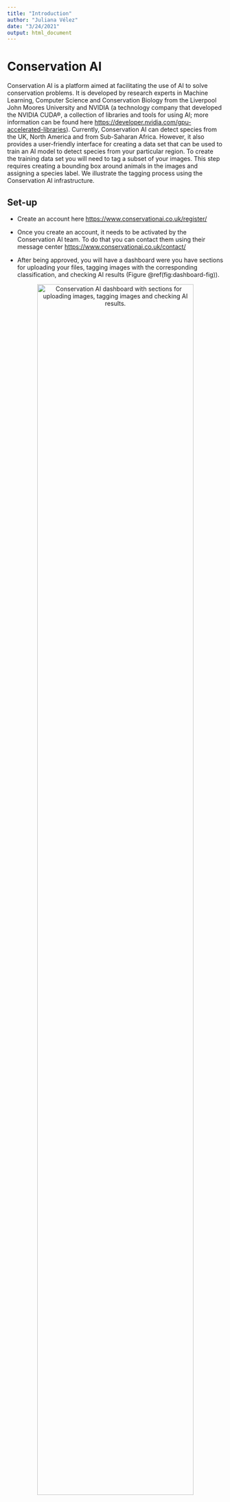 ```yaml
---
title: "Introduction"
author: "Juliana Vélez"
date: "3/24/2021"
output: html_document
---
```




# Conservation AI

Conservation AI is a platform aimed at facilitating the use of AI to solve conservation problems. It is developed by research experts in Machine Learning, Computer Science and Conservation Biology from the Liverpool John Moores University and NVIDIA (a technology company that developed the NVIDIA CUDA®, a collection of libraries and tools for using AI; more information can be found here <https://developer.nvidia.com/gpu-accelerated-libraries>). Currently, Conservation AI can detect species from the UK, North America and from Sub-Saharan Africa. However, it also provides a user-friendly interface for creating a  data set that can be used to train an AI model to detect species from your particular region. To create the training data set you will need to tag a subset of your images. This step requires creating a bounding box around animals in the images and assigning a species label. We illustrate the tagging process using the Conservation AI infrastructure.

## Set-up

- Create an account here
<https://www.conservationai.co.uk/register/>

- Once you create an account, it needs to be activated by the Conservation AI team. To do that you can contact them using their message center <https://www.conservationai.co.uk/contact/>

- After being approved, you will have a dashboard were you have sections for uploading your files, tagging images with the corresponding classification, and checking AI results (Figure \@ref(fig:dashboard-fig)).

<div class="figure" style="text-align: center">
<img src="input_figures/conservation_ai/dashboard.png" alt="Conservation AI dashboard with sections for uploading images, tagging images and checking AI results." width="85%" />
<p class="caption">(\#fig:dashboard-fig)Conservation AI dashboard with sections for uploading images, tagging images and checking AI results.</p>
</div>

## Upload/format data

The Conservation AI team will help you to set up a project, after which you will be able to upload images and begin the tagging process. You will need to submit a list of species contained in your images to the Conservation AI team, and they will create the tagging project for you. For categories that are not of interest or species that are difficult to identify, you can include in your list higher taxonomic levels (e.g., Class Aves, Order Rodentia). Additionally, you will have to share a subset of images that will be used for training; you can do that either using the "Upload Files" section (Figure \@ref(fig:dashboard-fig)) or using other transfer methods like Google Drive to share your images with the Conservation AI team. The first option is recommended as it allows users to maintain a more independent workflow for image upload; otherwise, you will have to request the Conservation AI team to upload the images for you, which might slow down your tagging process. Uploads are currently limited to 500 images per batch but should increase to 10,000 images per batch in early 2022. Once uploaded, you will find the images in your tagging interface (Figure \@ref(fig:tagging-interface)).

## Image tagging

In the tagging section, you can find a report of species that have been tagged within the Conservation AI platform and the number of tags for each species (Figure \@ref(fig:tagging-report)). Here you can check if your species of interest already contains tags from other users. Additionally, after sharing your species list with the Conservation AI team, you will find your species included in this list and see updates of the number of tags for each species as you advance in the tagging process.

<div class="figure" style="text-align: center">
<img src="input_figures/conservation_ai/tagged_sp.png" alt="Report of species tagged within Conservation AI and number of tags per species." width="85%" />
<p class="caption">(\#fig:tagging-report)Report of species tagged within Conservation AI and number of tags per species.</p>
</div>

To begin image tagging, you can access the tagging interface by clicking on the "Start Tagging" green tab (Figure \@ref(fig:tagging-report)), which will direct you to a list of projects (Figure \@ref(fig:tagging-projects)) where you should search for the project created for you.

<div class="figure" style="text-align: center">
<img src="input_figures/conservation_ai/tagging_projects.png" alt="List of projects that can be accessed to perform image tagging." width="85%" />
<p class="caption">(\#fig:tagging-projects)List of projects that can be accessed to perform image tagging.</p>
</div>

Accessing your project will direct you to your tagging interface (Figure \@ref(fig:tagging-interface)), where you will see images to be tagged at the left, an image viewer at the center, and a tag list at the right (this is the same list that you shared with the Conservation AI team). As you detect and tag species in an image, make sure you select the "Detection" tab in the top right.

<div class="figure" style="text-align: center">
<img src="input_figures/conservation_ai/tagging_interface.png" alt="Tagging interface for drawing bounding boxes around animals detected in the images and for assigning species labels." width="85%" />
<p class="caption">(\#fig:tagging-interface)Tagging interface for drawing bounding boxes around animals detected in the images and for assigning species labels.</p>
</div>

You will inspect your images using the image viewer, where you can zoom in and out and enter the full-screen mode using the controls below the image. (Figure \@ref(fig:tagging-interface)). To tag the image, you must draw a bounding box by clicking and dragging a rectangle on top of the animal detected (Figure \@ref(fig:rectangle)).

<div class="figure" style="text-align: center">
<img src="input_figures/conservation_ai/rectangle.png" alt="A bounding box is drawn around an animal detected in the image." width="85%" />
<p class="caption">(\#fig:rectangle)A bounding box is drawn around an animal detected in the image.</p>
</div>

Once you draw the bounding box, you must assign a species label by selecting it from the tagging list (Figure \@ref(fig:leopardus)) and save your tag using the blue "Save" tab. Once you save your tag, the image will be moved to the tagged images list at the bottom of the interface (Figure \@ref(fig:saved-tag)).

<div class="figure" style="text-align: center">
<img src="input_figures/conservation_ai/leopardus_tag.png" alt="Species labels can be assigned by selecting the species name from the Tag List and saved using the blue &quot;Save&quot; tab." width="85%" />
<p class="caption">(\#fig:leopardus)Species labels can be assigned by selecting the species name from the Tag List and saved using the blue "Save" tab.</p>
</div>

<div class="figure" style="text-align: center">
<img src="input_figures/conservation_ai/saved_tag.png" alt="Images tagged will be collected at the bottom of the tagging interface." width="85%" />
<p class="caption">(\#fig:saved-tag)Images tagged will be collected at the bottom of the tagging interface.</p>
</div>

The species might also contain higher taxonomic levels or other categories of interest (e.g., vehicles, people, etc.). It will also contain a "No Good" category that must be used for tagging empty or blurred images (Figure \@ref(fig:no-good)), or images containing small fragments of animal's body parts. The "No Good" images will not be used for model training.

<div class="figure" style="text-align: center">
<img src="input_figures/conservation_ai/no_good.png" alt="Use of the &quot;No Good&quot; tag for empty images." width="85%" />
<p class="caption">(\#fig:no-good)Use of the "No Good" tag for empty images.</p>
</div>

When more than one animal is present, multiple tags can be assigned to the image (Figure \@ref(fig:multiple-objs)). Remember to save all your tags.

<div class="figure" style="text-align: center">
<img src="input_figures/conservation_ai/multiple_objs.png" alt="Tags used for multiple animals in an image." width="85%" />
<p class="caption">(\#fig:multiple-objs)Tags used for multiple animals in an image.</p>
</div>

Instead of selecting species labels from the species list at the right, after sketching the bounding box, you can type the shortcuts represented by the letters, numbers or symbols at the right of each species name in the Tag list. You can edit these shortcuts by clicking the `...` icon, as we show with the Class Aves, to which we assign the `+` sign as shortcut (Figure \@ref(fig:tag-shortcuts)). You can also use shortcuts to hide/show bounding boxes, enter full-screen mode and for saving your tags (Figure \@ref(fig:other-shortcuts)).

<div class="figure" style="text-align: center">
<img src="input_figures/conservation_ai/shortcut.png" alt="Shortcuts can be assigned or editted for every species or group in the Tag List. You can use these shortcuts for quickly assigning species labels." width="30%" />
<p class="caption">(\#fig:tag-shortcuts)Shortcuts can be assigned or editted for every species or group in the Tag List. You can use these shortcuts for quickly assigning species labels.</p>
</div>

<div class="figure" style="text-align: center">
<img src="input_figures/conservation_ai/other_shortcuts.png" alt="Shortcuts for bounding boxes display, entering full-screen mode and saving your tags are also available below the image viewer." width="30%" />
<p class="caption">(\#fig:other-shortcuts)Shortcuts for bounding boxes display, entering full-screen mode and saving your tags are also available below the image viewer.</p>
</div>

Once you finish tagging your batch of 500 images, you need to upload another batch to your tagging site. If you shared your images via Google Drive with the Conservation AI team, you can contact them to upload the images for you. The upload of each of these batches by the Conservation AI team can take up a few weeks depending on developers' availability, so it's recommended that you upload your images directly into the platform.

## Process images - AI module

Once the tagging stage is complete, you can contact the Conservation AI team (at admin@conservationai.co.uk) to have them train models using a transfer learning approach using the training data set that you provided in the image-tagging stage. Metadata, such as the time/date of the image and filename, are automatically read once images are uploaded for classification. Thus, you do not need to enter any metadata  other than a sensor id if applicable. Once the classification stage is complete, the results can be accessed in the platform's analytical dashboard. Completion of model training will depend on the Conservation AI team's availability, so it's important to schedule model training with developers that will re-train models with your data.

